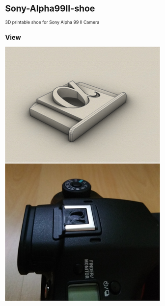 # Sony-Alpha99II-shoe
3D printable shoe for Sony Alpha 99 II Camera

## View
![Example Case](sony-a99ii-shoe.jpg)
![Example Case](sony-a99ii-shoe-image.jpg)

